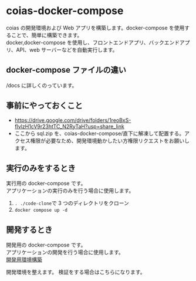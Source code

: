 # coias-docker-compose

coias の開発環境および Web アプリを構築します。docker-compose を使用することで、簡単に構築できます。  
docker,docker-compose を使用し、フロントエンドアプリ、バックエンドアプリ、API、web サーバーなどを自動実行します。

## docker-compose ファイルの違い

/docs に詳しくのっています。

## 事前にやっておくこと

- https://drive.google.com/drive/folders/1reoBxS-flvlzH1cV9r23htTC_N2RyTaH?usp=share_link
- ここから sql.zip を、coias-docker-compose/直下に解凍して配置する。アクセス権限が必要なため、開発環境動かしたい方権限リクエストをお願いします。

## 実行のみをするとき

実行用の docker-compose です。  
アプリケーションの実行のみを行う場合に使用します。

1. `. ./code-clone`で 3 つのディレクトリをクローン
2. `docker compose up -d`

## 開発するとき

開発用の docker-compose です。  
アプリケーションの開発を行う場合に使用します。  
[開発用環境構築](./doc/開発用環境構築.md)

開発環境を整えます。
検証をする場合はこちらになります。
